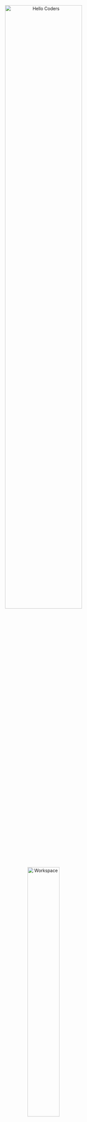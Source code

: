 <!-- 🌟 HAFSSA – Web Developer GitHub README 🌟 -->

<div align="center">

<img src="https://github.com/SP-XD/SP-XD/blob/main/images/hellocoders_rounded.gif?raw=true" alt="Hello Coders" width="70%"/>  
<img src="https://github.com/SP-XD/SP-XD/blob/main/images/dev-working_rounded.gif?raw=true" alt="Workspace" width="45%"/>  

## 👩‍💻 Hi there, I'm **Hafssa**  
✨ Creative & passionate **Web Developer**  
💡 Turning ideas into **modern, responsive** websites & web apps.  
☕ Powered by **coffee + code** every day!

---

[![Profile Views](https://komarev.com/ghpvc/?username=hafssa&style=flat-square&color=ff69b4&label=PROFILE+VIEWS)](https://github.com/hafssa)
[![Portfolio](https://img.shields.io/badge/My%20Portfolio-ff69b4?style=flat&logo=google-chrome&logoColor=white)](#)
[![LinkedIn](https://img.shields.io/badge/LinkedIn-0A66C2?style=flat&logo=linkedin&logoColor=white)](#)
[![Telegram](https://img.shields.io/badge/Telegram-26A5E4?style=flat&logo=telegram&logoColor=white)](#)

</div>

---

### 🚀 About Me
- 🌍 Based in: **Morocco**  
- 🎯 Goal: Build **beautiful, scalable** web apps  
- 💖 Love: UI/UX Design, Clean Code, Open Source  
- 🎶 Coding playlist: **Lo-Fi & Chill Beats**  

---

### 🛠️ My Tech Stack
<div align="center">

![HTML5](https://img.shields.io/badge/HTML5-E34F26?style=for-the-badge&logo=html5&logoColor=white)
![CSS3](https://img.shields.io/badge/CSS3-1572B6?style=for-the-badge&logo=css3&logoColor=white)
![JavaScript](https://img.shields.io/badge/JavaScript-F7DF1E?style=for-the-badge&logo=javascript&logoColor=black)
![React](https://img.shields.io/badge/React-61DAFB?style=for-the-badge&logo=react&logoColor=black)
![PHP](https://img.shields.io/badge/PHP-777BB4?style=for-the-badge&logo=php&logoColor=white)
![Laravel](https://img.shields.io/badge/Laravel-FF2D20?style=for-the-badge&logo=laravel&logoColor=white)
![MySQL](https://img.shields.io/badge/MySQL-4479A1?style=for-the-badge&logo=mysql&logoColor=white)
![Git](https://img.shields.io/badge/Git-F05033?style=for-the-badge&logo=git&logoColor=white)
![VSCode](https://img.shields.io/badge/VSCode-0078D4?style=for-the-badge&logo=visualstudiocode&logoColor=white)
![Figma](https://img.shields.io/badge/Figma-F24E1E?style=for-the-badge&logo=figma&logoColor=white)

</div>

```dart
// Hafssa's Dev World 💖
class Hafssa {
  const myStack = {
    "Frontend" : { "HTML", "CSS", "JavaScript", "React" },
    "Backend"  : { "PHP", "Laravel" },
    "Database" : { "MySQL" },
    "Tools"    : { "Git", "VSCode", "Figma" }
  };
}
